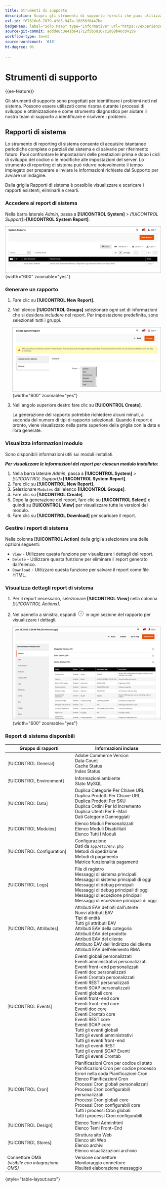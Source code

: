 ```yaml
---
title: Strumenti di supporto
description: Scopri gli strumenti di supporto forniti che puoi utilizzare per identificare i problemi nel sistema.
exl-id: f67616e6-7879-4fd3-947a-16856f8447ba
badgePaas: label="Solo PaaS" type="Informative" url="https://experienceleague.adobe.com/en/docs/commerce/user-guides/product-solutions" tooltip="Applicabile solo ai progetti Adobe Commerce on Cloud (infrastruttura PaaS gestita da Adobe) e ai progetti on-premise."
source-git-commit: addde8c3e41b641712f5b08107c1d68b40cd4159
workflow-type: tm+mt
source-wordcount: '618'
ht-degree: 0%

---
```


# Strumenti di supporto

{{ee-feature}}

Gli strumenti di supporto sono progettati per identificare i problemi noti nel sistema. Possono essere utilizzati come risorsa durante i processi di sviluppo e ottimizzazione e come strumento diagnostico per aiutare il nostro team di supporto a identificare e risolvere i problemi.

## Rapporti di sistema

Lo strumento di reporting di sistema consente di acquisire istantanee periodiche complete o parziali del sistema e di salvarle per riferimento futuro. Puoi confrontare le impostazioni delle prestazioni prima e dopo i cicli di sviluppo del codice o le modifiche alle impostazioni del server. Lo strumento di reporting di sistema può ridurre notevolmente il tempo impiegato per preparare e inviare le informazioni richieste dal Supporto per avviare un&#39;indagine.

Dalla griglia Rapporti di sistema è possibile visualizzare e scaricare i rapporti esistenti, eliminarli e crearli.

### Accedere ai report di sistema

Nella barra laterale _Admin_, passa a **[!UICONTROL System]** > _[!UICONTROL Support]_>**[!UICONTROL System Report]**.

![Amministratore - Report di sistema](./assets/reports.png){width="600" zoomable="yes"}

### Generare un rapporto

1. Fare clic su **[!UICONTROL New Report]**.

1. Nell&#39;elenco **[!UICONTROL Groups]** selezionare ogni set di informazioni che si desidera includere nel report. Per impostazione predefinita, sono selezionati tutti i gruppi.

   ![Report di sistema - selezionare i gruppi](./assets/report-create.png){width="600" zoomable="yes"}

1. Nell&#39;angolo superiore destro fare clic su **[!UICONTROL Create]**.

   La generazione del rapporto potrebbe richiedere alcuni minuti, a seconda del numero di tipi di rapporto selezionati. Quando il report è pronto, viene visualizzato nella parte superiore della griglia con la data e l’ora generate.

### Visualizza informazioni modulo

Sono disponibili informazioni utili sui moduli installati.

**_Per visualizzare le informazioni del report per ciascun modulo installato:_**

1. Nella barra laterale _Admin_, passa a **[!UICONTROL System]** > _[!UICONTROL Support]_>**[!UICONTROL System Report]**.
1. Fare clic su **[!UICONTROL New Report]**.
1. Selezionare `Modules` dall&#39;elenco **[!UICONTROL Groups]**.
1. Fare clic su **[!UICONTROL Create]**.
1. Dopo la generazione del report, fare clic su **[!UICONTROL Select]** e quindi su **[!UICONTROL View]** per visualizzare tutte le versioni del modulo.
1. Fare clic su **[!UICONTROL Download]** per scaricare il report.

### Gestire i report di sistema

Nella colonna **[!UICONTROL Action]** della griglia selezionare una delle opzioni seguenti:

- `View` - Utilizzare questa funzione per visualizzare i dettagli del report.
- `Delete` - Utilizzare questa funzione per eliminare il report generato dall&#39;elenco.
- `Download` - Utilizzare questa funzione per salvare il report come file HTML.

### Visualizza dettagli report di sistema

1. Per il report necessario, selezionare **[!UICONTROL View]** nella colonna _[!UICONTROL Actions]_.

1. Nel pannello a sinistra, espandi ![Il selettore di espansione](../assets/icon-display-expand.png) in ogni sezione del rapporto per visualizzare i dettagli.

   ![Informazioni generali sul report di sistema](./assets/report-information.png){width="600" zoomable="yes"}

### Report di sistema disponibili

| Gruppo di rapporti | Informazioni incluse |
| ------------ | -------------------- |
| [!UICONTROL General] | Adobe Commerce Version<br>Data Count<br>Cache Status<br>Index Status |
| [!UICONTROL Environment] | Informazioni ambiente<br>Stato MySQL |
| [!UICONTROL Data] | Duplica Categorie Per Chiave URL<br>Duplica Prodotti Per Chiave URL<br>Duplica Prodotti Per SKU<br>Duplica Ordini Per Id Incremento<br>Duplica Utenti Per E-Mail<br>Dati Categorie Danneggiati |
| [!UICONTROL Modules] | Elenco Moduli Personalizzati<br>Elenco Moduli Disabilitati<br>Elenco Tutti I Moduli |
| [!UICONTROL Configuration] | Configurazione<br>Dati da `app/etc/env.php`<br>Metodi di spedizione<br>Metodi di pagamento<br>Matrice funzionalità pagamenti |
| [!UICONTROL Logs] | File di registro<br>Messaggi di sistema principali<br>Messaggi di sistema principali di oggi<br>Messaggi di debug principali<br>Messaggi di debug principali di oggi<br>Messaggi di eccezione principali<br>Messaggi di eccezione principali di oggi |
| [!UICONTROL Attributes] | Attributi EAV definiti dall&#39;utente<br>Nuovi attributi EAV<br>Tipi di entità<br>Tutti gli attributi EAV<br>Attributi EAV della categoria<br>Attributi EAV del prodotto<br>Attributi EAV del cliente<br>Attributo EAV dell&#39;indirizzo del cliente<br>Attributi EAV dell&#39;elemento RMA |
| [!UICONTROL Events] | Eventi globali personalizzati<br>Eventi amministrativi personalizzati<br>Eventi front-end personalizzati<br>Eventi doc personalizzati<br>Eventi Crontab personalizzati<br>Eventi REST personalizzati<br>Eventi SOAP personalizzati<br>Eventi globali core<br>Eventi front-end core<br>Eventi front-end core<br>Eventi doc core<br>Eventi Crontab core<br>Eventi REST core<br>Eventi SOAP core<br>Tutti gli eventi globali<br>Tutti gli eventi amministrativi<br>Tutti gli eventi front-end<br>Tutti gli eventi REST<br>Tutti gli eventi SOAP Eventi<br>Tutti gli eventi Crontab<br> |
| [!UICONTROL Cron] | Pianificazioni Cron per codice di stato<br>Pianificazioni Cron per codice processo<br>Errori nella coda Pianificazioni Cron<br>Elenco Pianificazioni Cron<br>Processi Cron globali personalizzati<br>Processi Cron configurabili personalizzati<br>Processi Cron globali core<br>Processi Cron configurabili core<br>Tutti i processi Cron globali<br>Tutti i processi Cron configurabili |
| [!UICONTROL Design] | Elenco Temi Adminhtml<br>Elenco Temi Front-End |
| [!UICONTROL Stores] | Struttura sito Web<br>Elenco siti Web<br>Elenco archivi<br>Elenco visualizzazioni archivio |
| Connettore OMS <br>_(visibile con integrazione OMS)_ | Versione connettore<br>Monitoraggio connettore<br>Risultati elaborazione messaggio |

{style="table-layout:auto"}

